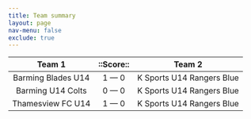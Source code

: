 ```yaml
---
title: Team summary
layout: page
nav-menu: false
exclude: true
---
```




|       Team 1       |  ::Score::  |          Team 2           |
|:------------------:|:-----------:|:-------------------------:|
| Barming Blades U14 | 1 &mdash; 0 | K Sports U14 Rangers Blue |
| Barming U14 Colts  | 0 &mdash; 0 | K Sports U14 Rangers Blue |
| Thamesview FC U14  | 1 &mdash; 0 | K Sports U14 Rangers Blue |

 <br /><br /><br />